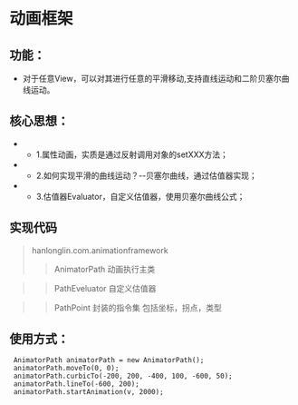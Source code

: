 # 动画框架

## 功能：
* 对于任意View，可以对其进行任意的平滑移动,支持直线运动和二阶贝塞尔曲线运动。

## 核心思想：
* * 1.属性动画，实质是通过反射调用对象的setXXX方法；
* * 2.如何实现平滑的曲线运动？--贝塞尔曲线，通过估值器实现；
* * 3.估值器Evaluator，自定义估值器，使用贝塞尔曲线公式；

## 实现代码
>hanlonglin.com.animationframework
>>AnimatorPath 动画执行主类

>>PathEveluator 自定义估值器

>>PathPoint  封装的指令集 包括坐标，拐点，类型 

## 使用方式：
```
 AnimatorPath animatorPath = new AnimatorPath();
 animatorPath.moveTo(0, 0);
 animatorPath.curbicTo(-200, 200, -400, 100, -600, 50);
 animatorPath.lineTo(-600, 200);
 animatorPath.startAnimation(v, 2000);
```